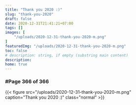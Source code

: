 ```yaml
---
title: "Thank you 2020 :)"
slug: "thank-you-2020"
draft: false
date: 2020-12-31T21:41:21+07:00
tags: []
images: [
    "/uploads/2020-12-31-thank-you-2020-m.png"
]
featuredImg: "/uploads/2020-12-31-thank-you-2020-m.png"
toc: false
# description: string, if empty (substring main content)
description:
home: true
---
```

### #Page 366 of 366

<!-- {{< figure src="/uploads/2020-12-31-thank-you-2020.png" caption="Thank you 2020 :)" class="normal" >}} -->

{{< figure src="/uploads/2020-12-31-thank-you-2020-m.png" caption="Thank you 2020 :)" class="normal" >}}